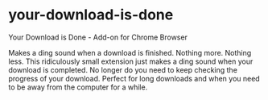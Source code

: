 # your-download-is-done
Your Download is Done - Add-on for Chrome Browser

Makes a ding sound when a download is finished. Nothing more. Nothing less.
This ridiculously small extension just makes a ding sound when your download is completed.  No longer do you need to keep checking the progress of your download.  Perfect for long downloads and when you need to be away from the computer for a while.  
